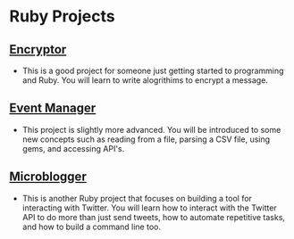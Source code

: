 # Ruby Projects

## [Encryptor](http://tutorials.jumpstartlab.com/projects/encryptor.html)
- This is a good project for someone just getting started to programming and Ruby. You will learn to write alogrithims to encrypt a message.

## [Event Manager](http://tutorials.jumpstartlab.com/projects/eventmanager.html)
- This project is slightly more advanced. You will be introduced to some new concepts such as reading from a file, parsing a CSV file, using gems, and accessing API's.

## [Microblogger](http://tutorials.jumpstartlab.com/projects/microblogger.html)
- This is another Ruby project that focuses on building a tool for interacting with Twitter. You will learn how to interact with the Twitter API to do more than just send tweets, how to automate repetitive tasks, and how to build a command line too.

